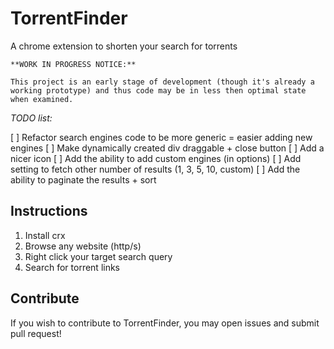 # TorrentFinder

A chrome extension to shorten your search for torrents


    **WORK IN PROGRESS NOTICE:**

    This project is an early stage of development (though it's already a working prototype) and thus code may be in less then optimal state when examined.

*TODO list:*

[ ] Refactor search engines code to be more generic = easier adding new engines
[ ] Make dynamically created div draggable + close button
[ ] Add a nicer icon
[ ] Add the ability to add custom engines (in options)
[ ] Add setting to fetch other number of results (1, 3, 5, 10, custom)
[ ] Add the ability to paginate the results + sort

## Instructions

1. Install crx
2. Browse any website (http/s)
3. Right click your target search query
4. Search for torrent links

## Contribute

If you wish to contribute to TorrentFinder, you may open issues and submit pull request!
